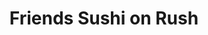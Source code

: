 ---
layout: place
title: "Friends Sushi on Rush"
permalink: /illinois/chicago/friends-sushi-on-rush.html
stateAbbr: IL
stateName: Illinois
cityName: Chicago
seo:
  name: "Friends Sushi on Rush"
  type: Restaurant
  links: null
description: "Friends Sushi on Rush serves delicious sushi in Chicago, Illinois. Try fresh Japanese dishes for a great dining experience. "
place_id: ChIJd2xyLVPTD4gRvgBiPq3ys3s
photos:
  - name: >-
      places/ChIJd2xyLVPTD4gRvgBiPq3ys3s/photos/AeeoHcKDSx63YQSSYFZShKzNtA2U4D0DWxyReclrExAq5p0mHbXMIkShOyzMzFaAlsnxvwEEOd8qUMZrJIk7PxdTditFxG-BEH7sgamwaYHdVWMgGpfTcIkkO0aUyGvfip8_JtrXBwdgxMYH1bZfFXkgoPSkDMB_WKYEK6fTpgd08QLc3PRvUV0tbY70sFDyb3RTm4iwwU03_9V5hHQhF6vsxx_Mrbbs31vDko6NZTWiudGoVJ0Hy46SftiQIVEA6P7wzRtJPHkj2wuegb02EKkuDz9BEvVCl6D0qEv52Cn_U-2bT58HK-Kb09LzcWWcAw8BhtrhuQMSLDJEIcftlQ6C_I0e6JF8MBOC1phNceln4WYoxtasGNkRYKn5l_XaxqJbnyUWId00hqSj9u8-TCKvCETeTgYJM5e8JDPMOuCP6uBQgSRT
    widthPx: 4032
    heightPx: 3024
    authorAttributions:
      - displayName: beat shona
        uri: https://maps.google.com/maps/contrib/102998719718210389808
        photoUri: >-
          https://lh3.googleusercontent.com/a/ACg8ocI57tyB_GBrF60U2N-AA9b4ZjchsGp-K-4ysRGtMeaViJi_-kA=s100-p-k-no-mo
    flagContentUri: >-
      https://www.google.com/local/imagery/report/?cb_client=maps_api_places.places_api&image_key=!1e10!2sCIHM0ogKEICAgICk09O76gE&hl=en-US
    googleMapsUri: >-
      https://www.google.com/maps/place//data=!3m4!1e2!3m2!1sCIHM0ogKEICAgICk09O76gE!2e10!4m2!3m1!1s0x880fd3532d726c77:0x7bb3f2ad3e6200be
  - name: >-
      places/ChIJd2xyLVPTD4gRvgBiPq3ys3s/photos/AeeoHcLlj8P4gG2op83w6Kj8wtCQidhOf3o1iMiGz27eW3DIz5HwOifJoEAeNQDWD44sZ4BEsW_VqboKGqW0ClFKGXzAMEYDN4FbvfNxXwExkz9SFAjs_E-L2HPJlpZE0jC-JwKzPX9_BEuM4muQShGWNiOkRC8yzM8_W7NBcNf-35fMRIJ4s2z3Aukv89JOkMLOM7B3evN1GOhOuQm9X6Qdvs0Q-1uzAd5djIYq6X2wlUkc3rtgoJBmQIBY0QdLsMheYlpvUkfQKOv26ZEVWclMAnedLyn4k5ZwiCaP1uN9uh8MuGFLg2KQDbIxad-CDSOe2U8I5DgASoL0yz3SGfKqQkU6DG6slmVmXpGKHgyQRPp8j5tULd3-s6uJxOWiScNdMpT_x9InAWr_HR4tQVGJ8teLJjh71zwj8l-Iv_vukLRVdg
    widthPx: 4032
    heightPx: 3024
    authorAttributions:
      - displayName: Indy Appleseed
        uri: https://maps.google.com/maps/contrib/110112334113279528721
        photoUri: >-
          https://lh3.googleusercontent.com/a-/ALV-UjUc8fcNKWkeM0IdRhB1Eoj3uM3FK7J6clF1ElS5EBYa91MY9HU=s100-p-k-no-mo
    flagContentUri: >-
      https://www.google.com/local/imagery/report/?cb_client=maps_api_places.places_api&image_key=!1e10!2sCIHM0ogKEICAgIC2nNq5Hw&hl=en-US
    googleMapsUri: >-
      https://www.google.com/maps/place//data=!3m4!1e2!3m2!1sCIHM0ogKEICAgIC2nNq5Hw!2e10!4m2!3m1!1s0x880fd3532d726c77:0x7bb3f2ad3e6200be
  - name: >-
      places/ChIJd2xyLVPTD4gRvgBiPq3ys3s/photos/AeeoHcJCrBZ5iuWioa0gM0BDr0hz74zF1FEkTkvUjUJeqvLDvMeb3FuO7WGPO_8XEJd_uaEKP6ILBpH-02B7HaeuqAzRbcgN0roZf7V0EbtOooqrlsmzVY5CcEOPQZXpqimaSszv2Qz4SZUbKxzOrhDHBxDverXekQqJ5YuGa9beS5mqT_djgt0enbMOaHUtntd5ilQXyVWPT61UO2owrqoMTgFJYt3sL3gFzNrNNR6AZ42S6-6N5DZ5Bm2X2x9VgB4L1riKP_XQiuPyCDxZMjiZljgpcO8e1j8rm5CIV-SCntGXblkSdVnAoT3s8oECE6k_ypp_9XoBaOogUHZ383-Zyulzftph7nsozf7qQ9yn8Z-OtACLLyBLrE7LHtR9Co5aZtbmjVakEnZde0GhsEMf8OhNjuvjSNjAiXMxInGymRmeHh_r
    widthPx: 3024
    heightPx: 4032
    authorAttributions:
      - displayName: Federico Menichetti
        uri: https://maps.google.com/maps/contrib/115416343841993763999
        photoUri: >-
          https://lh3.googleusercontent.com/a-/ALV-UjVGBKzADa-X4fqTSGg03mSrGN_h-fPauUHh-nek2djWdnOGA6aQ=s100-p-k-no-mo
    flagContentUri: >-
      https://www.google.com/local/imagery/report/?cb_client=maps_api_places.places_api&image_key=!1e10!2sCIHM0ogKEICAgMDQzc7J5wE&hl=en-US
    googleMapsUri: >-
      https://www.google.com/maps/place//data=!3m4!1e2!3m2!1sCIHM0ogKEICAgMDQzc7J5wE!2e10!4m2!3m1!1s0x880fd3532d726c77:0x7bb3f2ad3e6200be
  - name: >-
      places/ChIJd2xyLVPTD4gRvgBiPq3ys3s/photos/AeeoHcIfy2pJwAp_BFt6IIitfcFYA0o5v165jtU5LMBjlMgtb8QnZQvvakW-rGTihY0XpzJk-g0BIyUBCWm4poMZmBSwmqkL5xmc8pi5onXDrEpGqDaQX9ky2QvZdvTyiR0qQ3fd-mnVsgaQR4XNYY83NUEmkjjdtL8hsxk9OVfGNKaEvPqGalLczTgo_NFJMGOLYza88l0XuTewURSW4MarrGHoGV87tBBID8IaIaUVP8UEpHP8XoCBER7vOYSv_H7vuhsDVe2E-ddtUUnWfwDw-9BXaNEN6heOuGzdqlDUZyPG2l9Pfht6nPs3VzIfjH_irokGpRsflHD8ikOexDhmXzVzuWavclDV-oUug_Xw_qjF4R2xe13coN2lN7Oa5R-GlO6JVqfYlZ3uDFZETpd341_zivKGFO2fO-8jiWuHk3fbKF6q
    widthPx: 550
    heightPx: 412
    authorAttributions:
      - displayName: Jasper Montgomery
        uri: https://maps.google.com/maps/contrib/108692471416540676384
        photoUri: >-
          https://lh3.googleusercontent.com/a/ACg8ocIt-gziLv8HHNil7fJuvRzrFlACLRgE7pVyu354LJutbxV6-w=s100-p-k-no-mo
    flagContentUri: >-
      https://www.google.com/local/imagery/report/?cb_client=maps_api_places.places_api&image_key=!1e10!2sCIHM0ogKEICAgIDJ4tXWiAE&hl=en-US
    googleMapsUri: >-
      https://www.google.com/maps/place//data=!3m4!1e2!3m2!1sCIHM0ogKEICAgIDJ4tXWiAE!2e10!4m2!3m1!1s0x880fd3532d726c77:0x7bb3f2ad3e6200be
  - name: >-
      places/ChIJd2xyLVPTD4gRvgBiPq3ys3s/photos/AeeoHcLwRaR9NxNjFWJAN83RGelN8Mj3viw2DsBbWKefS2-3fi_pEsblFWu6QyCqEdFf8vGBvwfuGRstQ_njADoTe4HWfjgyuDBZU7C0HsXhPUTasX27aduI_qU_pDZCxxENvtfP5YbxglX8yRYY0G8OHYWgFCFZrYkXjsnd_TsuDx3HxktGTwaH_8WYGxuo6pj09vU2mqClnuIOxwuBrHIDr67K9U5tid5hsIiLr01c_RvddoHb-ulIQC5oVt0pCq4VOFqyKDbXAj1ST-AaQl0_jAdrDSuBa-vLLLRgBlowN0lWnV4-rWzIHyuPaEr-hh1QS2FTVjCD3t6yDLSC4gAWPki0d8n3DJkdCqRwu3CScejO-Gn7ITIZrDF_nwrKB5kuwnOdIBSZMLY43jGz6ttDgVINU0XtZVjDpSNk7R-HLs8ncvo
    widthPx: 3024
    heightPx: 4032
    authorAttributions:
      - displayName: Pablo D.
        uri: https://maps.google.com/maps/contrib/116124187700656566999
        photoUri: >-
          https://lh3.googleusercontent.com/a-/ALV-UjVAx31e8ykzKnW36fctC7-0uLuUWQmsWLfIZE7VdmwIl8EFpprN=s100-p-k-no-mo
    flagContentUri: >-
      https://www.google.com/local/imagery/report/?cb_client=maps_api_places.places_api&image_key=!1e10!2sCIHM0ogKEICAgMCo65elrQE&hl=en-US
    googleMapsUri: >-
      https://www.google.com/maps/place//data=!3m4!1e2!3m2!1sCIHM0ogKEICAgMCo65elrQE!2e10!4m2!3m1!1s0x880fd3532d726c77:0x7bb3f2ad3e6200be
  - name: >-
      places/ChIJd2xyLVPTD4gRvgBiPq3ys3s/photos/AeeoHcKY79jGxDN9zGSwDeYuu-M91w-FxpvXtSHlPspuGWeJwP8uW5xnM5MWs1wTqxd9oJIula7VZJQmOZO-UzSPzMLt_d5_XZ7BmyhQ3jOwYiQtpDM_UQjKm8e1PrTChzTl0b8Mnk4YmNgkGSCnqojEzNcpfY6yWNTQKt2Dapm3YTwXp8HzmZcDZH04XoJS30mD_y87-6xJeapsrkUic5qL3BK1KsWo1RKDNMmfPb_slFvehiu4SqUgWDd4iXebKvHpFtMSzokfozhtvXbBUCL4kpPvkwhT-8tOzb71rbR0n7NmL7afQRMTN8oUeMuUVtnPlDXw8q9MSVQFuZTPGnv--Hn_gpDRKHHOK41Vve8EO8PiPHYM4NAQLmM6vKGK2bfhcsI7NBowTkt42iCZcrgPC26s_VdaUiyD-1mSIWipdBkamA
    widthPx: 1200
    heightPx: 1600
    authorAttributions:
      - displayName: Kyle Dahl
        uri: https://maps.google.com/maps/contrib/100302052152298482447
        photoUri: >-
          https://lh3.googleusercontent.com/a-/ALV-UjWhHbIJ14QlV4eS8S0EskjUvE0hyNhamvy5Y9sCdiIQohkUQgyG8g=s100-p-k-no-mo
    flagContentUri: >-
      https://www.google.com/local/imagery/report/?cb_client=maps_api_places.places_api&image_key=!1e10!2sCIHM0ogKEICAgIDXsvmhVg&hl=en-US
    googleMapsUri: >-
      https://www.google.com/maps/place//data=!3m4!1e2!3m2!1sCIHM0ogKEICAgIDXsvmhVg!2e10!4m2!3m1!1s0x880fd3532d726c77:0x7bb3f2ad3e6200be
  - name: >-
      places/ChIJd2xyLVPTD4gRvgBiPq3ys3s/photos/AeeoHcIJONWCB3ozz4ARsSU5ONZt7IPCYM9T7NF1-ewfRyOI716KCx5Z4KqOV2CqD5M7kRZnxzfDHndm0rXGQ5GPNTotDbKh-njSt-hGNH2ghZaaTiUVs84b7YOJbVUz8ObuwQiWxWkY0WWmZuqV72ZLebjLtAPH0uCYRdmX-mff_QoTNyxUzn4nyJAng2_rZdjsBoTUmMx45PVe5EjORIS98OfIyg5a0tQH9RCh5NQftI7uNi53Q27ZxzX_xZ3NNfqcdC2i3Udw1x1xEqrOeT0tyyJy9hB_4HfUz3QTlhifekU9nsUq-eqzpZxWqIQkbOLOW2Y922t8jbbiLe-9-WnH1NUONKowv2BpsPZvhKtpG-fLhS1GbBsqF7Q3BVM2voTohLDpU7Ou2qAdrIkdbZdN7vKoyuIJSoiVNRV1njXatgjIIA
    widthPx: 3060
    heightPx: 3060
    authorAttributions:
      - displayName: Matt Freda
        uri: https://maps.google.com/maps/contrib/111762968694390694964
        photoUri: >-
          https://lh3.googleusercontent.com/a-/ALV-UjUnnGc8MuM1ILPHWjs9EMEM7vbfZFcoc6IXIoFVMYfsgG8s905faQ=s100-p-k-no-mo
    flagContentUri: >-
      https://www.google.com/local/imagery/report/?cb_client=maps_api_places.places_api&image_key=!1e10!2sCIHM0ogKEICAgIDZ5MzhRA&hl=en-US
    googleMapsUri: >-
      https://www.google.com/maps/place//data=!3m4!1e2!3m2!1sCIHM0ogKEICAgIDZ5MzhRA!2e10!4m2!3m1!1s0x880fd3532d726c77:0x7bb3f2ad3e6200be
  - name: >-
      places/ChIJd2xyLVPTD4gRvgBiPq3ys3s/photos/AeeoHcL7g69_6de2Jlt1trcPtopLHgl5TO2wwklKzFwjTUgL5s8gIsw0BwbD8ojkNhQYPuugIZBbbAr3c3tKKWp9d2NvGrXnVCD-7vmy101CoF3s-48Wu17RNOuCYqKjssUvc9W1uy4mf42eO_s-zyoLHEXmSnh5m0ax-OBkcKz9MeedaIDziIayu5TppFWjr3eqrM772Gxw7nphMUx6woFOxZ7R9x_pRm0VXSZgkcroUbIvZF0qRKq-KH1nPBrumOoxXwQuZJgauTLdRKOBapATZ4IPldQdxnpM3LfDe1fkj0lUDcnd6suMVGBATi0wGmGOUR8J6qz-ZiYVta-ZRVAqoKZCI5HUGEvM4oS6ljApPBV3Bo03z08XvigmGdyEcdo0askhvFt_od6LopVL2hBYxxX9jdfwfsWDEkXSriLc5_E
    widthPx: 2448
    heightPx: 3264
    authorAttributions:
      - displayName: Jack
        uri: https://maps.google.com/maps/contrib/103451770087285844698
        photoUri: >-
          https://lh3.googleusercontent.com/a-/ALV-UjVmo1z4s6gvYz6XjWGYfQH0eqZ4hpEsAlR1WpS15EK5P4V41wd2=s100-p-k-no-mo
    flagContentUri: >-
      https://www.google.com/local/imagery/report/?cb_client=maps_api_places.places_api&image_key=!1e10!2sCIHM0ogKEICAgICXo4HfXg&hl=en-US
    googleMapsUri: >-
      https://www.google.com/maps/place//data=!3m4!1e2!3m2!1sCIHM0ogKEICAgICXo4HfXg!2e10!4m2!3m1!1s0x880fd3532d726c77:0x7bb3f2ad3e6200be
  - name: >-
      places/ChIJd2xyLVPTD4gRvgBiPq3ys3s/photos/AeeoHcKovt-0QbNC4FzDqp_Z-QAMgtb_Sw3Rzb29QeUTncpjd1MeaMBallCD-s3OV3f-4WXCRLVazEwX1hZAtBmawuXj5IbvoPkwtLCE0d-BP7Fe7oH3z02cKPZ2hw-pn5MEzk7zPyeL13bgycbE5a4QTs5JMbQNDVilsBYCwQr_RD2u2bX3SRyM-GKB_1bwsb6DoAZe4hRKPBFiqierFZIw5__PvJ0GAGy4VHSnLo_qsK86G4Uo3oNy9Y_Z9FNV2f6oHif0MyJcaqRtVbm3kwYuOf2JVz0c_zqSSV2f-60ZbvuaCOd-fbb3AaiaqwRKuH3RnKEVo3o7SnYlY68BhNNjDDK-G7H4tY5ow059DjA_2oDpERkVdQY93-poRR7lcOInk4EdJ_PPUj6gcsAuogyF9zK-Ig4oeiZ8BfaLtB6ccwLMiqI
    widthPx: 3024
    heightPx: 4032
    authorAttributions:
      - displayName: J M
        uri: https://maps.google.com/maps/contrib/108541107440025873824
        photoUri: >-
          https://lh3.googleusercontent.com/a-/ALV-UjVlWpnAAI8_BWV9T_nMCIhycKgL55VEr94Z6671s5g6Rcxn_hDv=s100-p-k-no-mo
    flagContentUri: >-
      https://www.google.com/local/imagery/report/?cb_client=maps_api_places.places_api&image_key=!1e10!2sCIHM0ogKEICAgICJ5I2KjAE&hl=en-US
    googleMapsUri: >-
      https://www.google.com/maps/place//data=!3m4!1e2!3m2!1sCIHM0ogKEICAgICJ5I2KjAE!2e10!4m2!3m1!1s0x880fd3532d726c77:0x7bb3f2ad3e6200be
  - name: >-
      places/ChIJd2xyLVPTD4gRvgBiPq3ys3s/photos/AeeoHcLJrnRKmfOg5tV7VpclWCIhiDEp9A1SYE6jwTgGwiX5jsR-YQqGeaHq2HmfeeXxzIH_hJ5bOzxeaX6fgEi9yxiZpMh_M-YCAK7wfYprQ-BMwBNIRH0Y-hHp_EzTVoAdw5Q3mm59t2hgOUUlITsbGZY2wIETpvXOj0GGaW02NXlSY_Lg46d0ei2jSf6xfdJN630EDxt1TKZgwh1w0ZKe0Bc58Ot7jC5sE8k52WWcUhaLyfjaXXjrWoSJP2TePcL7cWFnwViaEpG3xTytLVsXHgS9WP2WGTeK30nSaC2jutbWA7BJtG64LvlhoO6sarYQOsZZgwoQHZcjLGvTlTKaaxFTfXYoSs1nclXxP0M375XrPfBe3jJ7f7PQCjZzng2Qe15aKy__CtPXK-wQxsBEyfBTt6pTyf5xPTBMLrmJApSHT54
    widthPx: 2992
    heightPx: 2992
    authorAttributions:
      - displayName: Briana Jenkins
        uri: https://maps.google.com/maps/contrib/101219453714073380612
        photoUri: >-
          https://lh3.googleusercontent.com/a-/ALV-UjV-G2hBJA3vi9Jmr2g03IBI3CAuMb2bDwAUyOaNW18Ki9Aec_z7Sg=s100-p-k-no-mo
    flagContentUri: >-
      https://www.google.com/local/imagery/report/?cb_client=maps_api_places.places_api&image_key=!1e10!2sCIHM0ogKEICAgMCg_qyS8wE&hl=en-US
    googleMapsUri: >-
      https://www.google.com/maps/place//data=!3m4!1e2!3m2!1sCIHM0ogKEICAgMCg_qyS8wE!2e10!4m2!3m1!1s0x880fd3532d726c77:0x7bb3f2ad3e6200be
address: 710 N Rush St, Chicago, IL 60611, USA
street: 710 N Rush St
city: Chicago
state: IL
zip: '60611'
country: USA
neighborhood: River North
latitude: '41.895346'
longitude: '-87.625770'
accessibility_options:
  wheelchairAccessibleParking: false
  wheelchairAccessibleEntrance: false
business_status: OPERATIONAL
name: Friends Sushi on Rush
google_maps_links:
  directionsUri: >-
    https://www.google.com/maps/dir//''/data=!4m7!4m6!1m1!4e2!1m2!1m1!1s0x880fd3532d726c77:0x7bb3f2ad3e6200be!3e0
  placeUri: https://maps.google.com/?cid=8913734913386217662
  writeAReviewUri: >-
    https://www.google.com/maps/place//data=!4m3!3m2!1s0x880fd3532d726c77:0x7bb3f2ad3e6200be!12e1
  reviewsUri: >-
    https://www.google.com/maps/place//data=!4m4!3m3!1s0x880fd3532d726c77:0x7bb3f2ad3e6200be!9m1!1b1
  photosUri: >-
    https://www.google.com/maps/place//data=!4m3!3m2!1s0x880fd3532d726c77:0x7bb3f2ad3e6200be!10e5
primary_type: Sushi Restaurant
opening_hours:
  regular: null
  current: null
secondary_opening_hours:
  regular:
    weekdayDescriptions: null
    type: null
  current:
    weekdayDescriptions: null
    type: null
phone: null
price_level: null
price_range: null
rating: null
rating_count: 0
website: null
reviews: null
parking_options: null
payment_options: null
allow_dogs: null
curbside_pickup: null
delivery: null
dine_in: null
good_for_children: null
good_for_groups: null
good_for_sports: null
live_music: null
menu_for_children: null
outdoor_seating: null
reservable: null
restroom: null
serves_beer: null
serves_breakfast: null
serves_brunch: null
serves_cocktails: null
serves_coffee: null
serves_dinner: null
serves_dessert: null
serves_lunch: null
serves_vegetarian_food: null
serves_wine: null
takeout: null
update_category: essentials
summary: null

---